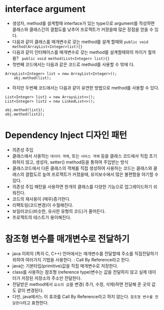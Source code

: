 # interface argument
* 생성자, method를 설계할때 interface가 있는 type으로 argument를 작성하면 클래스와 클래스간의
결합도를 낮추어 프로젝트가 커졌을때 많은 장점을 얻을 수 있다.
* 다음과 같이 클래스를 매개변수로 갖는 method를 설계 할때와
```public void method(ArrayList<Integer>list){}```
* 다음과 같이 인터페이스를 매개변수로 갖는 method를 설계할때와의 차이가 뭘까용?
``` public void method(List<Integer> list){}```
* 첫번째 코드에서는 다음과 같은 코드로 method를 사용할 수 밖에 다.
``` 
ArrayList<Integer> list = new ArrayList<Integer>();
	obj.method(list);
```
* 하지만 두번째 코드에서는 다음과 같이 유연한 방법으로 method를 사용할 수 있다.
```
List<Integer> list1 = new ArraysList<>();
List<Integer> list2 = new LinkedList<>();

obj.method(list1);
obj.method(list2);
```

# Dependency Inject 디자인 패턴
* 의존성 주입
* 클래스에서 사용하는 ```데이터 객체```, 또는 ```서비스 객체``` 등을 
클래스 코드에서 직접 초기화하지 않고, 생성자, setter() method등을 통하여 주입받는 방식
* 클래스코드에서 다른 클래스의 객체를 직접 생성하여 사용하는 코드는
클래스와 클래스의 결합도르 높여 프로젝트가 커졌을때, 유지보수에서 많은 불편함을 야기할 수 있다.
* 의존성 주입 패턴을 사용하면 한개의 클래스를 다양한 기능으로 업그레이드하기 쉬워진다.
* 코드의 재사용이 (매우)증가한다.
* 리팩토링(코드변경)이 수월해진다.
* 보일러코드(비슷한, 유사한 유형의 코드)가 줄어든다.
* 프로젝트의 테스트가 용이해진다.

# 참조형 변수를 매개변수로 전달하기
* java 이외의 (특히 C, C++) 언어에서는 매개변수를 전달할때
주소를 직접전달하기 위하여 여러가지 기법을 사용한다. : Call By Reference라고 한다.
* java는 기본타입(primitive)값을 직접 매개변수로 저장한다.
* class를 사용하는 참조형 (reference type)변수는 값을 전달하지 않고 
실제 데이터가 저장된 저장소의 주소만 전달한다.
* 전달받은 method에서 ```요소의 값```을 변경( 추가, 수정, 삭제)하면 전달해 준 곳의 값도 같이 변경된다.
* 다만, java에서느 이 효과를 Call By Reference라고 하지 않는다. ```참조형 변수를 전달한다```라고 표현한다.

